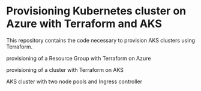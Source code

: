 # Provisioning Kubernetes cluster on Azure with Terraform and AKS
This repository contains the code necessary to provision AKS clusters using Terraform.




provisioning of a Resource Group with Terraform on Azure

provisioning of a cluster with Terraform on AKS

AKS cluster with two node pools and Ingress controller


